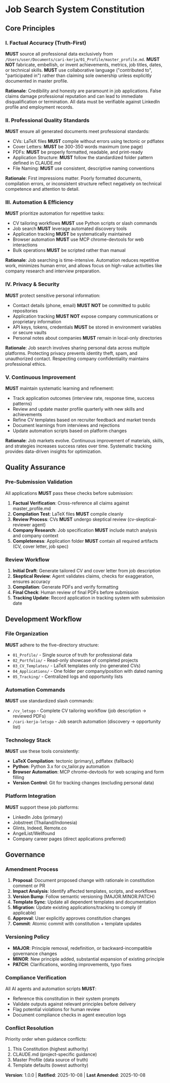 <!--
Sync Impact Report:
Version: 0.0.0 → 1.0.0
Rationale: Initial constitution creation - MAJOR version for foundational governance framework

Modified Principles:
- NEW: I. Factual Accuracy (Truth-First)
- NEW: II. Professional Quality Standards
- NEW: III. Automation & Efficiency
- NEW: IV. Privacy & Security
- NEW: V. Continuous Improvement

Added Sections:
- Core Principles (5 principles)
- Quality Assurance
- Development Workflow
- Governance

Removed Sections: None (initial version)

Templates Status:
✅ spec-template.md - Reviewed, no updates needed (template is generic)
✅ plan-template.md - Reviewed, constitution check placeholder already present
✅ tasks-template.md - Reviewed, task structure aligns with principles
⚠️  No commands/ directory found - will be created when needed

Follow-up TODOs: None
-->

# Job Search System Constitution

## Core Principles

### I. Factual Accuracy (Truth-First)

**MUST** source all professional data exclusively from `/Users/user/Documents/cari-kerja/01_Profile/master_profile.md`. **MUST NOT** fabricate, embellish, or invent achievements, metrics, job titles, dates, or technical skills. **MUST** use collaborative language ("contributed to", "participated in") rather than claiming sole ownership unless explicitly documented in master profile.

**Rationale**: Credibility and honesty are paramount in job applications. False claims damage professional reputation and can lead to immediate disqualification or termination. All data must be verifiable against LinkedIn profile and employment records.

### II. Professional Quality Standards

**MUST** ensure all generated documents meet professional standards:
- CVs: LaTeX files **MUST** compile without errors using tectonic or pdflatex
- Cover Letters: **MUST** be 300-350 words maximum (one page)
- PDFs: **MUST** be properly formatted, readable, and print-ready
- Application Structure: **MUST** follow the standardized folder pattern defined in CLAUDE.md
- File Naming: **MUST** use consistent, descriptive naming conventions

**Rationale**: First impressions matter. Poorly formatted documents, compilation errors, or inconsistent structure reflect negatively on technical competence and attention to detail.

### III. Automation & Efficiency

**MUST** prioritize automation for repetitive tasks:
- CV tailoring workflows **MUST** use Python scripts or slash commands
- Job search **MUST** leverage automated discovery tools
- Application tracking **MUST** be systematically maintained
- Browser automation **MUST** use MCP chrome-devtools for web interactions
- Bulk operations **MUST** be scripted rather than manual

**Rationale**: Job searching is time-intensive. Automation reduces repetitive work, minimizes human error, and allows focus on high-value activities like company research and interview preparation.

### IV. Privacy & Security

**MUST** protect sensitive personal information:
- Contact details (phone, email) **MUST NOT** be committed to public repositories
- Application tracking **MUST NOT** expose company communications or proprietary information
- API keys, tokens, credentials **MUST** be stored in environment variables or secure vaults
- Personal notes about companies **MUST** remain in local-only directories

**Rationale**: Job search involves sharing personal data across multiple platforms. Protecting privacy prevents identity theft, spam, and unauthorized contact. Respecting company confidentiality maintains professional ethics.

### V. Continuous Improvement

**MUST** maintain systematic learning and refinement:
- Track application outcomes (interview rate, response time, success patterns)
- Review and update master profile quarterly with new skills and achievements
- Refine CV templates based on recruiter feedback and market trends
- Document learnings from interviews and rejections
- Update automation scripts based on platform changes

**Rationale**: Job markets evolve. Continuous improvement of materials, skills, and strategies increases success rates over time. Systematic tracking provides data-driven insights for optimization.

## Quality Assurance

### Pre-Submission Validation

All applications **MUST** pass these checks before submission:

1. **Factual Verification**: Cross-reference all claims against master_profile.md
2. **Compilation Test**: LaTeX files **MUST** compile cleanly
3. **Review Process**: CVs **MUST** undergo skeptical review (cv-skeptical-reviewer agent)
4. **Company Research**: Job specification **MUST** include match analysis and company context
5. **Completeness**: Application folder **MUST** contain all required artifacts (CV, cover letter, job spec)

### Review Workflow

1. **Initial Draft**: Generate tailored CV and cover letter from job description
2. **Skeptical Review**: Agent validates claims, checks for exaggeration, ensures accuracy
3. **Compilation**: Generate PDFs and verify formatting
4. **Final Check**: Human review of final PDFs before submission
5. **Tracking Update**: Record application in tracking system with submission date

## Development Workflow

### File Organization

**MUST** adhere to the five-directory structure:
- `01_Profile/` - Single source of truth for professional data
- `02_Portfolio/` - Read-only showcase of completed projects
- `03_CV_Templates/` - LaTeX templates only (no generated CVs)
- `04_Applications/` - One folder per company/position with dated naming
- `05_Tracking/` - Centralized logs and opportunity lists

### Automation Commands

**MUST** use standardized slash commands:
- `/cv_letsgo` - Complete CV tailoring workflow (job description → reviewed PDFs)
- `/cari-kerja-letsgo` - Job search automation (discovery → opportunity list)

### Technology Stack

**MUST** use these tools consistently:
- **LaTeX Compilation**: tectonic (primary), pdflatex (fallback)
- **Python**: Python 3.x for cv_tailor.py automation
- **Browser Automation**: MCP chrome-devtools for web scraping and form filling
- **Version Control**: Git for tracking changes (excluding personal data)

### Platform Integration

**MUST** support these job platforms:
- LinkedIn Jobs (primary)
- Jobstreet (Thailand/Indonesia)
- Glints, Indeed, Remote.co
- AngelList/Wellfound
- Company career pages (direct applications preferred)

## Governance

### Amendment Process

1. **Proposal**: Document proposed change with rationale in constitution comment or PR
2. **Impact Analysis**: Identify affected templates, scripts, and workflows
3. **Version Bump**: Follow semantic versioning (MAJOR.MINOR.PATCH)
4. **Template Sync**: Update all dependent templates and documentation
5. **Migration**: Update existing applications/tracking to comply (if applicable)
6. **Approval**: User explicitly approves constitution changes
7. **Commit**: Atomic commit with constitution + template updates

### Versioning Policy

- **MAJOR**: Principle removal, redefinition, or backward-incompatible governance changes
- **MINOR**: New principle added, substantial expansion of existing principle
- **PATCH**: Clarifications, wording improvements, typo fixes

### Compliance Verification

All AI agents and automation scripts **MUST**:
- Reference this constitution in their system prompts
- Validate outputs against relevant principles before delivery
- Flag potential violations for human review
- Document compliance checks in agent execution logs

### Conflict Resolution

Priority order when guidance conflicts:
1. This Constitution (highest authority)
2. CLAUDE.md (project-specific guidance)
3. Master Profile (data source of truth)
4. Template defaults (lowest authority)

**Version**: 1.0.0 | **Ratified**: 2025-10-08 | **Last Amended**: 2025-10-08
